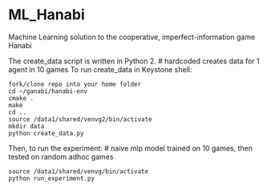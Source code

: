 # ML_Hanabi
Machine Learning solution to the cooperative, imperfect-information game Hanabi

The create_data script is written in Python 2. # hardcoded creates data for 1 agent in 10 games
To run create_data in Keystone shell:
```
fork/clone repo into your home folder
cd ~/ganabi/hanabi-env
cmake .
make
cd ..
source /data1/shared/venvg2/bin/activate
mkdir data
python create_data.py
```

Then, to run the experiment: # naive mlp model trained on 10 games, then tested on random adhoc games
```
source /data1/shared/venvg/bin/activate
python run_experiment.py
```
